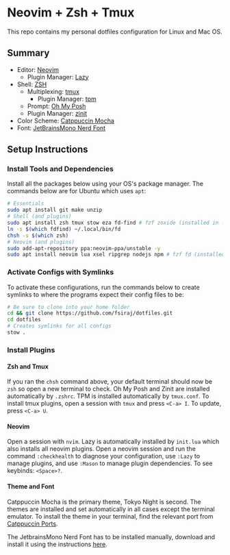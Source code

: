 # Neovim + Zsh + Tmux

This repo contains my personal dotfiles configuration for Linux and Mac OS.

## Summary

- Editor: [Neovim](https://neovim.io/)
  - Plugin Manager: [Lazy](https://github.com/folke/lazy.nvim)
- Shell: [ZSH](https://www.zsh.org/)
  - Multiplexing: [tmux](https://github.com/tmux/tmux)
    - Plugin Manager: [tpm](https://github.com/tmux-plugins/tpm)
  - Prompt: [Oh My Posh](https://ohmyposh.dev/)
  - Plugin Manager: [zinit](https://github.com/zdharma-continuum/zinit)
- Color Scheme: [Catppuccin Mocha](https://catppuccin.com/palette)
- Font: [JetBrainsMono Nerd Font](https://github.com/ryanoasis/nerd-fonts/tree/master/patched-fonts/JetBrainsMono)

## Setup Instructions

### Install Tools and Dependencies

Install all the packages below using your OS's package manager. The commands below are for Ubuntu which uses `apt`:

```bash
# Essentials
sudo apt install git make unzip
# Shell (and plugins)
sudo apt install zsh tmux stow eza fd-find # fzf zoxide (installed in .zshrc)
ln -s $(which fdfind) ~/.local/bin/fd
chsh -s $(which zsh)
# Neovim (and plugins)
sudo add-apt-repository ppa:neovim-ppa/unstable -y
sudo apt install neovim lua xsel ripgrep nodejs npm # fzf fd (installed above)
```

### Activate Configs with Symlinks

To activate these configurations, run the commands below to create symlinks to where the programs expect their config files to be:

```bash
# Be sure to clone into your home folder
cd && git clone https://github.com/fsiraj/dotfiles.git
cd dotfiles
# Creates symlinks for all configs
stow .
```

### Install Plugins

#### Zsh and Tmux

If you ran the `chsh` command above, your default terminal should now be `zsh` so open a new terminal to check. Oh My Posh and Zinit are installed automatically by `.zshrc`. TPM is installed automatically by `tmux.conf`. To install tmux plugins, open a session with `tmux` and press `<C-a> I`. To update, press `<C-a> U`.

#### Neovim

Open a session with `nvim`. Lazy is automatically installed by `init.lua` which also installs all neovim plugins. Open a neovim session and run the command `:checkhealth` to diagnose your configuration, use `:Lazy` to manage plugins, and use `:Mason` to manage plugin dependencies. To see keybinds: `<Space>?`.

#### Theme and Font

Catppuccin Mocha is the primary theme, Tokyo Night is second. The themes are installed and set automatically in all cases except the terminal emulator. To install the theme in your terminal, find the relevant port from [Catppuccin Ports](https://catppuccin.com/ports).

The JetbrainsMono Nerd Font has to be installed manually, download and install it using the instructions [here](https://gist.github.com/matthewjberger/7dd7e079f282f8138a9dc3b045ebefa0).
